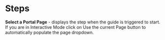 # Steps

**Select a Portal Page** - displays the step when the guide is triggered to start. <br/>
If you are in Interactive Mode click on Use the current Page button to automatically populate the page dropdown. 
<br/>
<br/>